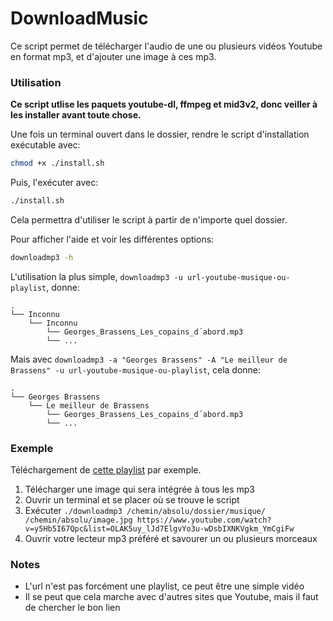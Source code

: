 # DownloadMusic
Ce script permet de télécharger l'audio de une ou plusieurs vidéos Youtube en format mp3, et d'ajouter une image à ces mp3.

### Utilisation

**Ce script utlise les paquets youtube-dl, ffmpeg et mid3v2, donc veiller à les installer avant toute chose.**

Une fois un terminal ouvert dans le dossier, rendre le script d'installation exécutable avec:
```bash
chmod +x ./install.sh
```
Puis, l'exécuter avec:
```bash
./install.sh
```
Cela permettra d'utiliser le script à partir de n'importe quel dossier.

Pour afficher l'aide et voir les différentes options:
```bash
downloadmp3 -h
```
L'utilisation la plus simple, `downloadmp3 -u url-youtube-musique-ou-playlist`, donne:
```
.
└── Inconnu
    └── Inconnu
        └── Georges_Brassens_Les_copains_d´abord.mp3
        └── ...       
```

Mais avec `downloadmp3 -a "Georges Brassens" -A "Le meilleur de Brassens" -u url-youtube-musique-ou-playlist`, cela donne:
```
.
└── Georges Brassens
    └── Le meilleur de Brassens
        └── Georges_Brassens_Les_copains_d´abord.mp3
        └── ...       
```

### Exemple
Téléchargement de [cette playlist](https://www.youtube.com/watch?v=y5Hb5I67Qpc&list=OLAK5uy_lJd7ElgvYo3u-wDsbIXNKVgkm_YmCgiFw) par exemple.

  1. Télécharger une image qui sera intégrée à tous les mp3
  2. Ouvrir un terminal et se placer où se trouve le script
  3. Exécuter `./downloadmp3 /chemin/absolu/dossier/musique/ /chemin/absolu/image.jpg https://www.youtube.com/watch?v=y5Hb5I67Qpc&list=OLAK5uy_lJd7ElgvYo3u-wDsbIXNKVgkm_YmCgiFw`
  4. Ouvrir votre lecteur mp3 préféré et savourer un ou plusieurs morceaux
  
### Notes
- L'url n'est pas forcément une playlist, ce peut être une simple vidéo
- Il se peut que cela marche avec d'autres sites que Youtube, mais il faut de chercher le bon lien
